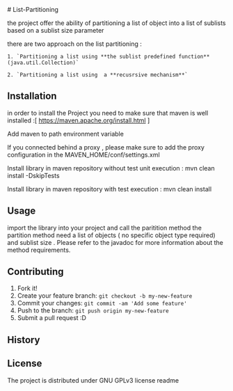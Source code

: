 
 
 
 <snippet>
  <content>
# List-Partitioning

the project offer the ability  of partitioning a list of object into a list of sublists  based on a sublist size parameter 

 there are two approach on the list partitioning :
 
    1. `Partitioning a list using **the sublist predefined function** (java.util.Collection)`
    
    2. `Partitioning a list using  a **recusrsive mechanism**`
    
## Installation
in order to install the Project you need to make sure that maven is well installed :[ https://maven.apache.org/install.html ]

Add maven to path environment variable 

If you connected behind a proxy , please make sure to add the proxy configuration in the MAVEN_HOME/conf/settings.xml

Install library in maven repository without test unit execution :  mvn clean install -DskipTests

Install library in maven repository with test execution :  mvn clean install 

## Usage
import the library into your project and call the paritition method 
the partition method need a list of objects ( no specific object type required)  and sublist size .
Please refer to the javadoc for more information about the method requirements.

## Contributing
1. Fork it!
2. Create your feature branch: `git checkout -b my-new-feature`
3. Commit your changes: `git commit -am 'Add some feature'`
4. Push to the branch: `git push origin my-new-feature`
5. Submit a pull request :D
## History

## License
The project is distributed under GNU GPLv3  license
</content>
  <tabTrigger>readme</tabTrigger>
</snippet>
 
 
 
